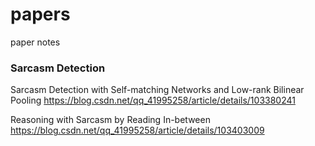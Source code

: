 # papers
paper notes

### Sarcasm Detection
Sarcasm Detection with Self-matching Networks and Low-rank Bilinear Pooling
https://blog.csdn.net/qq_41995258/article/details/103380241

Reasoning with Sarcasm by Reading In-between                              
https://blog.csdn.net/qq_41995258/article/details/103403009
